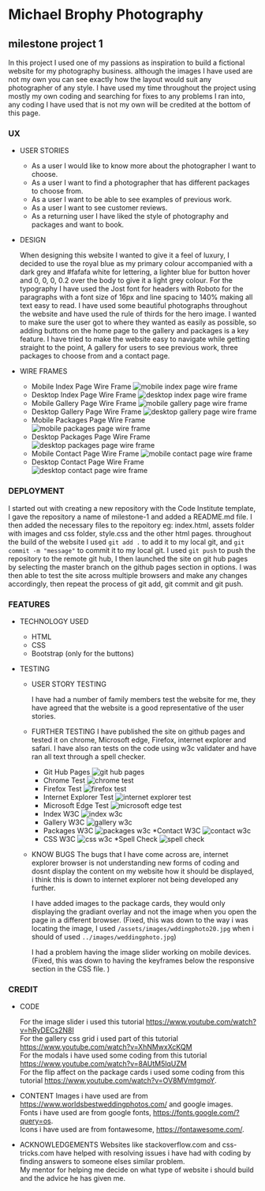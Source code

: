 # Michael Brophy Photography
## milestone project 1
In this project I used one of my passions as inspiration to build a fictional website for my photography business.
although the images I have used are not my own you can see exactly how the layout would suit any photographer of any style.
I have used my time throughout the project using mostly my own coding and searching for fixes to any problems I ran into, any coding 
I have used that is not my own will be credited at the bottom of this page.
### UX
* USER STORIES
  *  As a user I would like to know more about the photographer I want to choose.
  *  As a user I want to find a photographer that has different packages to choose from.
  *  As a user I want to be able to see examples of previous work.
  *  As a user I want to see customer reviews.
  * As a returning user I have liked the style of photography and packages and want to book.
* DESIGN
  
    When designing this website I wanted to give it a feel of luxury, I decided to use the royal blue as my primary colour accompanied with a dark grey and #fafafa white for lettering, a lighter blue for button hover and 0, 0, 0, 0.2 over the body to give it a light grey colour. For the typography I have used the Jost font for headers with Roboto for the paragraphs with a font size of 16px and line spacing to 140% making all text easy to read. I have used some beautiful photographs throughout the website and have used the rule of thirds for the hero image. I wanted to make sure the user got to where they wanted as easily as possible, so adding buttons on the home page to the gallery and packages is a key feature. I have tried to make the website easy to navigate while getting straight to the point, A gallery for users to see previous work, three packages to choose from and a contact page. 
* WIRE FRAMES

    * Mobile Index Page Wire Frame
    ![mobile index page wire frame](https://ed852301-085f-4b67-bb1f-a21b9ce4fb8e.ws-eu01.gitpod.io/mini-browser/workspace/milestone-1/MS1-WIREFRAMES/MOBILE-INDEX-FRAME.jpg )
    * Desktop Index Page Wire Frame
    ![desktop index page wire frame](https://ed852301-085f-4b67-bb1f-a21b9ce4fb8e.ws-eu01.gitpod.io/mini-browser/workspace/milestone-1/MS1-WIREFRAMES/DESKTOP-INDEX-FRAME.jpg)
    * Mobile Gallery Page Wire Frame
    ![mobile gallery page wire frame](https://ed852301-085f-4b67-bb1f-a21b9ce4fb8e.ws-eu01.gitpod.io/mini-browser/workspace/milestone-1/MS1-WIREFRAMES/MOBILE-GALLERY-FRAME.jpg)
    * Desktop Gallery Page Wire Frame
    ![desktop gallery page wire frame](https://ed852301-085f-4b67-bb1f-a21b9ce4fb8e.ws-eu01.gitpod.io/mini-browser/workspace/milestone-1/MS1-WIREFRAMES/DESKTOP-GALLERY-FRAME.jpg )
    * Mobile Packages Page Wire Frame
    ![mobile packages page wire frame](https://ed852301-085f-4b67-bb1f-a21b9ce4fb8e.ws-eu01.gitpod.io/mini-browser/workspace/milestone-1/MS1-WIREFRAMES/MOBILE-PACKAGE-FRAME.jpg)
    * Desktop Packages Page Wire Frame
    ![desktop packages page wire frame](https://ed852301-085f-4b67-bb1f-a21b9ce4fb8e.ws-eu01.gitpod.io/mini-browser/workspace/milestone-1/MS1-WIREFRAMES/DESKTOP-PACKAGES-FRAME.jpg)
    * Mobile Contact Page Wire Frame
    ![mobile contact page wire frame](https://ed852301-085f-4b67-bb1f-a21b9ce4fb8e.ws-eu01.gitpod.io/mini-browser/workspace/milestone-1/MS1-WIREFRAMES/MOBILE-CONTACT-FRAME.jpg)
    * Desktop Contact Page Wire Frame
    ![desktop contact page wire frame](https://ed852301-085f-4b67-bb1f-a21b9ce4fb8e.ws-eu01.gitpod.io/mini-browser/workspace/milestone-1/MS1-WIREFRAMES/DESKTOP-CONTACT-FRAME.jpg)

### DEPLOYMENT
   I started out with creating a new repository with the Code Institute template, I gave the repository a name of milestone-1 and added a README.md file. I then added the necessary files to the repoitory eg: index.html, assets folder with images and css folder, style.css and the other html pages. throughout the build of the website I used `git add .` to add it to my local git, and `git commit -m "message"` to commit it to my local git. I used `git push` to push the repository to the remote git hub, I then launched the site on git hub pages by selecting the master branch on the github pages section in options. I was then able to test the site across multiple browsers and make any changes accordingly, then repeat the process of git add, git commit and git push.
### FEATURES
 * TECHNOLOGY USED
   
   * HTML
   * CSS
   * Bootstrap (only for the buttons)
 * TESTING
   * USER STORY TESTING
     
     I have had a number of family members test the website for me, they have agreed that the website is a good representative of the user stories. 
   * FURTHER TESTING
     I have published the site on github pages and tested it on chrome, Microsoft edge, Firefox, internet explorer and safari. I have also ran tests on the code using w3c validater and have ran all text through a spell checker.
        * Git Hub Pages
        ![git hub pages](https://ed852301-085f-4b67-bb1f-a21b9ce4fb8e.ws-eu01.gitpod.io/mini-browser/workspace/milestone-1/screenshots/git-hub-pages.png)
        * Chrome Test
        ![chrome test](https://ed852301-085f-4b67-bb1f-a21b9ce4fb8e.ws-eu01.gitpod.io/mini-browser/workspace/milestone-1/screenshots/chrome-test.png)
        * Firefox Test
        ![firefox test](https://ed852301-085f-4b67-bb1f-a21b9ce4fb8e.ws-eu01.gitpod.io/mini-browser/workspace/milestone-1/screenshots/firefox-test.png)
        * Internet Explorer Test
        ![internet explorer test](https://ed852301-085f-4b67-bb1f-a21b9ce4fb8e.ws-eu01.gitpod.io/mini-browser/workspace/milestone-1/screenshots/internetexplorer-test.png)
        * Microsoft Edge Test
        ![microsoft edge test](https://ed852301-085f-4b67-bb1f-a21b9ce4fb8e.ws-eu01.gitpod.io/mini-browser/workspace/milestone-1/screenshots/microsoft-edge-test.png)
        * Index W3C
        ![index w3c](https://ed852301-085f-4b67-bb1f-a21b9ce4fb8e.ws-eu01.gitpod.io/mini-browser/workspace/milestone-1/screenshots/index-w3c.png)
        * Gallery W3C
        ![gallery w3c](https://ed852301-085f-4b67-bb1f-a21b9ce4fb8e.ws-eu01.gitpod.io/mini-browser/workspace/milestone-1/screenshots/gallery-w3c.png)
        * Packages W3C
        ![packages w3c](https://ed852301-085f-4b67-bb1f-a21b9ce4fb8e.ws-eu01.gitpod.io/mini-browser/workspace/milestone-1/screenshots/packages-w3c.png)
        *Contact W3C
        ![contact w3c](https://ed852301-085f-4b67-bb1f-a21b9ce4fb8e.ws-eu01.gitpod.io/mini-browser/workspace/milestone-1/screenshots/contact-w3c.png)
        * CSS W3C
        ![css w3c](https://ed852301-085f-4b67-bb1f-a21b9ce4fb8e.ws-eu01.gitpod.io/mini-browser/workspace/milestone-1/screenshots/css-w3c.png)
        *Spell Check
        ![spell check](https://ed852301-085f-4b67-bb1f-a21b9ce4fb8e.ws-eu01.gitpod.io/mini-browser/workspace/milestone-1/screenshots/spellchecker.png)

   * KNOW BUGS
      The bugs that I have come across are, internet explorer browser is not understanding new forms of coding and dosnt display the content on my website how it should be displayed, i think this is down to internet explorer not being developed any further.
      
      I have added images to the package cards, they would only displaying the gradiant overlay and not the image when you open the page in a different browser. (Fixed, this was down to the way i was locating the image, I used `/assets/images/wddingphoto20.jpg` when i should of used `../images/weddingphoto.jpg`)

      I had a problem having the image slider working on mobile devices. (Fixed, this was down to having the keyframes below the responsive section in the CSS file. )

### CREDIT
 * CODE
 
   For the image slider i used this tutorial https://www.youtube.com/watch?v=hRyDECs2N8I <br>
   For the gallery css grid i used part of this tutorial https://www.youtube.com/watch?v=XhNMwxXcKQM<br>
   For the modals i have used some coding from this tutorial https://www.youtube.com/watch?v=8AUtM5lqUZM<br>
   For the flip affect on the package cards i used some coding from this tutorial https://www.youtube.com/watch?v=OV8MVmtgmoY.
 * CONTENT
    Images i have used are from https://www.worldsbestweddingphotos.com/ and google images.<br>
    Fonts i have used are from google fonts, https://fonts.google.com/?query=os. <br>
    Icons i have used are from fontawesome, https://fontawesome.com/.
 * ACKNOWLEDGEMENTS
   Websites like stackoverflow.com and css-tricks.com have helped with resolving issues i have had with coding by finding answers to someone elses similar problem.<br>
   My mentor for helping me decide on what type of website i should build and the advice he has given me. 